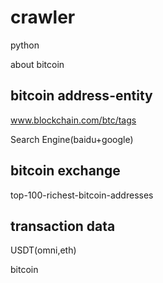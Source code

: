 # crawler

python

about bitcoin

## bitcoin address-entity

www.blockchain.com/btc/tags
 
Search Engine(baidu+google)

## bitcoin exchange
 
top-100-richest-bitcoin-addresses

## transaction data
 
USDT(omni,eth)
 
bitcoin 


